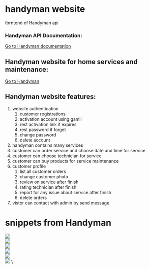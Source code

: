 # handyman website
forntend of Handyman api 
### Handyman API Documentation: 
[Go to Handyman documentation ](http://handymancompany.pythonanywhere.com/swagger/ "Live demo")
## Handyman website for home services and maintenance:
[Go to Handyman ](http://handymancompany.pythonanywhere.com/swagger/ "Live demo")
## Handyman website features:
1. website authentication
    1. customer registrations
    2. activation account using gamil
    3. rest activation link if expires
    4. rest password if forget
    5. change password
    6. delete account
2. handyman contains many services
3. customer can order service and choose date and time for service 
4. customer can choose technician for service
5. customer can buy products for service maintenance
6. customer profile
    1. list all customer orders
    2. change customer photo
    3. review on service after finish
    4. rating technician after finish
    5. report for any issue about service after finish
    6. delete orders
7. vistor can contact with admin by send message 
# snippets from Handyman 
![][1] \
![][2] \
![][3] \
![][4] \
![][5] \
![][6] \


[1]: https://github.com/ProMostafa/handyman-react/blob/main/imgs/demo1.png
[2]: https://github.com/ProMostafa/handyman-react/blob/main/imgs/demo2.png
[3]: https://github.com/ProMostafa/handyman-react/blob/main/imgs/demo7.png
[4]: https://github.com/ProMostafa/handyman-react/blob/main/imgs/demo5.png
[5]: https://github.com/ProMostafa/handyman-react/blob/main/imgs/demo8.png
[6]: https://github.com/ProMostafa/handyman-react/blob/main/imgs/demo9.png


